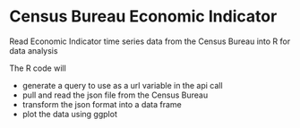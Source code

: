 # Census Bureau Economic Indicator
Read Economic Indicator time series data from the Census Bureau into R for data analysis

The R code will 
* generate a query to use as a url variable in the api call
* pull and read the json file from the Census Bureau
* transform the json format into a data frame
* plot the data using ggplot
